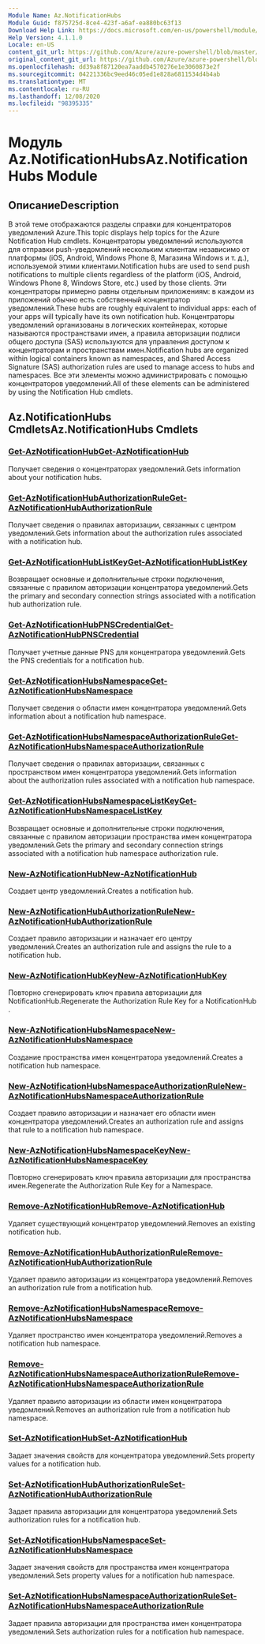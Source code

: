 ```yaml
---
Module Name: Az.NotificationHubs
Module Guid: f875725d-8ce4-423f-a6af-ea880bc63f13
Download Help Link: https://docs.microsoft.com/en-us/powershell/module/az.notificationhubs
Help Version: 4.1.1.0
Locale: en-US
content_git_url: https://github.com/Azure/azure-powershell/blob/master/src/NotificationHubs/NotificationHubs/help/Az.NotificationHubs.md
original_content_git_url: https://github.com/Azure/azure-powershell/blob/master/src/NotificationHubs/NotificationHubs/help/Az.NotificationHubs.md
ms.openlocfilehash: dd39a8f87120ea7aaddb4570276e1e3060873e2f
ms.sourcegitcommit: 04221336bc9eed46c05ed1e828a6811534d4b4ab
ms.translationtype: MT
ms.contentlocale: ru-RU
ms.lasthandoff: 12/08/2020
ms.locfileid: "98395335"
---
```

# <span data-ttu-id="20897-101">Модуль Az.NotificationHubs</span><span class="sxs-lookup"><span data-stu-id="20897-101">Az.NotificationHubs Module</span></span>
## <span data-ttu-id="20897-102">Описание</span><span class="sxs-lookup"><span data-stu-id="20897-102">Description</span></span>
<span data-ttu-id="20897-103">В этой теме отображаются разделы справки для концентраторов уведомлений Azure.</span><span class="sxs-lookup"><span data-stu-id="20897-103">This topic displays help topics for the Azure Notification Hub cmdlets.</span></span> <span data-ttu-id="20897-104">Концентраторы уведомлений используются для отправки push-уведомлений нескольким клиентам независимо от платформы (iOS, Android, Windows Phone 8, Магазина Windows и т. д.), используемой этими клиентами.</span><span class="sxs-lookup"><span data-stu-id="20897-104">Notification hubs are used to send push notifications to multiple clients regardless of the platform (iOS, Android, Windows Phone 8, Windows Store, etc.) used by those clients.</span></span> <span data-ttu-id="20897-105">Эти концентраторы примерно равны отдельным приложениям: в каждом из приложений обычно есть собственный концентратор уведомлений.</span><span class="sxs-lookup"><span data-stu-id="20897-105">These hubs are roughly equivalent to individual apps: each of your apps will typically have its own notification hub.</span></span> <span data-ttu-id="20897-106">Концентраторы уведомлений организованы в логических контейнерах, которые называются пространствами имен, а правила авторизации подписи общего доступа (SAS) используются для управления доступом к концентраторам и пространствам имен.</span><span class="sxs-lookup"><span data-stu-id="20897-106">Notification hubs are organized within logical containers known as namespaces, and Shared Access Signature (SAS) authorization rules are used to manage access to hubs and namespaces.</span></span> <span data-ttu-id="20897-107">Все эти элементы можно администрировать с помощью концентраторов уведомлений.</span><span class="sxs-lookup"><span data-stu-id="20897-107">All of these elements can be administered by using the Notification Hub cmdlets.</span></span>

## <span data-ttu-id="20897-108">Az.NotificationHubs Cmdlets</span><span class="sxs-lookup"><span data-stu-id="20897-108">Az.NotificationHubs Cmdlets</span></span>
### [<span data-ttu-id="20897-109">Get-AzNotificationHub</span><span class="sxs-lookup"><span data-stu-id="20897-109">Get-AzNotificationHub</span></span>](Get-AzNotificationHub.md)
<span data-ttu-id="20897-110">Получает сведения о концентраторах уведомлений.</span><span class="sxs-lookup"><span data-stu-id="20897-110">Gets information about your notification hubs.</span></span>

### [<span data-ttu-id="20897-111">Get-AzNotificationHubAuthorizationRule</span><span class="sxs-lookup"><span data-stu-id="20897-111">Get-AzNotificationHubAuthorizationRule</span></span>](Get-AzNotificationHubAuthorizationRule.md)
<span data-ttu-id="20897-112">Получает сведения о правилах авторизации, связанных с центром уведомлений.</span><span class="sxs-lookup"><span data-stu-id="20897-112">Gets information about the authorization rules associated with a notification hub.</span></span>

### [<span data-ttu-id="20897-113">Get-AzNotificationHubListKey</span><span class="sxs-lookup"><span data-stu-id="20897-113">Get-AzNotificationHubListKey</span></span>](Get-AzNotificationHubListKey.md)
<span data-ttu-id="20897-114">Возвращает основные и дополнительные строки подключения, связанные с правилом авторизации концентратора уведомлений.</span><span class="sxs-lookup"><span data-stu-id="20897-114">Gets the primary and secondary connection strings associated with a notification hub authorization rule.</span></span>

### [<span data-ttu-id="20897-115">Get-AzNotificationHubPNSCredential</span><span class="sxs-lookup"><span data-stu-id="20897-115">Get-AzNotificationHubPNSCredential</span></span>](Get-AzNotificationHubPNSCredential.md)
<span data-ttu-id="20897-116">Получает учетные данные PNS для концентратора уведомлений.</span><span class="sxs-lookup"><span data-stu-id="20897-116">Gets the PNS credentials for a notification hub.</span></span>

### [<span data-ttu-id="20897-117">Get-AzNotificationHubsNamespace</span><span class="sxs-lookup"><span data-stu-id="20897-117">Get-AzNotificationHubsNamespace</span></span>](Get-AzNotificationHubsNamespace.md)
<span data-ttu-id="20897-118">Получает сведения о области имен концентратора уведомлений.</span><span class="sxs-lookup"><span data-stu-id="20897-118">Gets information about a notification hub namespace.</span></span>

### [<span data-ttu-id="20897-119">Get-AzNotificationHubsNamespaceAuthorizationRule</span><span class="sxs-lookup"><span data-stu-id="20897-119">Get-AzNotificationHubsNamespaceAuthorizationRule</span></span>](Get-AzNotificationHubsNamespaceAuthorizationRule.md)
<span data-ttu-id="20897-120">Получает сведения о правилах авторизации, связанных с пространством имен концентратора уведомлений.</span><span class="sxs-lookup"><span data-stu-id="20897-120">Gets information about the authorization rules associated with a notification hub namespace.</span></span>

### [<span data-ttu-id="20897-121">Get-AzNotificationHubsNamespaceListKey</span><span class="sxs-lookup"><span data-stu-id="20897-121">Get-AzNotificationHubsNamespaceListKey</span></span>](Get-AzNotificationHubsNamespaceListKey.md)
<span data-ttu-id="20897-122">Возвращает основные и дополнительные строки подключения, связанные с правилом авторизации пространства имен концентратора уведомлений.</span><span class="sxs-lookup"><span data-stu-id="20897-122">Gets the primary and secondary connection strings associated with a notification hub namespace authorization rule.</span></span>

### [<span data-ttu-id="20897-123">New-AzNotificationHub</span><span class="sxs-lookup"><span data-stu-id="20897-123">New-AzNotificationHub</span></span>](New-AzNotificationHub.md)
<span data-ttu-id="20897-124">Создает центр уведомлений.</span><span class="sxs-lookup"><span data-stu-id="20897-124">Creates a notification hub.</span></span>

### [<span data-ttu-id="20897-125">New-AzNotificationHubAuthorizationRule</span><span class="sxs-lookup"><span data-stu-id="20897-125">New-AzNotificationHubAuthorizationRule</span></span>](New-AzNotificationHubAuthorizationRule.md)
<span data-ttu-id="20897-126">Создает правило авторизации и назначает его центру уведомлений.</span><span class="sxs-lookup"><span data-stu-id="20897-126">Creates an authorization rule and assigns the rule to a notification hub.</span></span>

### [<span data-ttu-id="20897-127">New-AzNotificationHubKey</span><span class="sxs-lookup"><span data-stu-id="20897-127">New-AzNotificationHubKey</span></span>](New-AzNotificationHubKey.md)
<span data-ttu-id="20897-128">Повторно сгенерировать ключ правила авторизации для NotificationHub.</span><span class="sxs-lookup"><span data-stu-id="20897-128">Regenerate the Authorization Rule Key for a NotificationHub .</span></span>

### [<span data-ttu-id="20897-129">New-AzNotificationHubsNamespace</span><span class="sxs-lookup"><span data-stu-id="20897-129">New-AzNotificationHubsNamespace</span></span>](New-AzNotificationHubsNamespace.md)
<span data-ttu-id="20897-130">Создание пространства имен концентратора уведомлений.</span><span class="sxs-lookup"><span data-stu-id="20897-130">Creates a notification hub namespace.</span></span>

### [<span data-ttu-id="20897-131">New-AzNotificationHubsNamespaceAuthorizationRule</span><span class="sxs-lookup"><span data-stu-id="20897-131">New-AzNotificationHubsNamespaceAuthorizationRule</span></span>](New-AzNotificationHubsNamespaceAuthorizationRule.md)
<span data-ttu-id="20897-132">Создает правило авторизации и назначает его области имен концентратора уведомлений.</span><span class="sxs-lookup"><span data-stu-id="20897-132">Creates an authorization rule and assigns that rule to a notification hub namespace.</span></span>

### [<span data-ttu-id="20897-133">New-AzNotificationHubsNamespaceKey</span><span class="sxs-lookup"><span data-stu-id="20897-133">New-AzNotificationHubsNamespaceKey</span></span>](New-AzNotificationHubsNamespaceKey.md)
<span data-ttu-id="20897-134">Повторно сгенерировать ключ правила авторизации для пространства имен.</span><span class="sxs-lookup"><span data-stu-id="20897-134">Regenerate the Authorization Rule Key for a Namespace.</span></span>

### [<span data-ttu-id="20897-135">Remove-AzNotificationHub</span><span class="sxs-lookup"><span data-stu-id="20897-135">Remove-AzNotificationHub</span></span>](Remove-AzNotificationHub.md)
<span data-ttu-id="20897-136">Удаляет существующий концентратор уведомлений.</span><span class="sxs-lookup"><span data-stu-id="20897-136">Removes an existing notification hub.</span></span>

### [<span data-ttu-id="20897-137">Remove-AzNotificationHubAuthorizationRule</span><span class="sxs-lookup"><span data-stu-id="20897-137">Remove-AzNotificationHubAuthorizationRule</span></span>](Remove-AzNotificationHubAuthorizationRule.md)
<span data-ttu-id="20897-138">Удаляет правило авторизации из концентратора уведомлений.</span><span class="sxs-lookup"><span data-stu-id="20897-138">Removes an authorization rule from a notification hub.</span></span>

### [<span data-ttu-id="20897-139">Remove-AzNotificationHubsNamespace</span><span class="sxs-lookup"><span data-stu-id="20897-139">Remove-AzNotificationHubsNamespace</span></span>](Remove-AzNotificationHubsNamespace.md)
<span data-ttu-id="20897-140">Удаляет пространство имен концентратора уведомлений.</span><span class="sxs-lookup"><span data-stu-id="20897-140">Removes a notification hub namespace.</span></span>

### [<span data-ttu-id="20897-141">Remove-AzNotificationHubsNamespaceAuthorizationRule</span><span class="sxs-lookup"><span data-stu-id="20897-141">Remove-AzNotificationHubsNamespaceAuthorizationRule</span></span>](Remove-AzNotificationHubsNamespaceAuthorizationRule.md)
<span data-ttu-id="20897-142">Удаляет правило авторизации из области имен концентратора уведомлений.</span><span class="sxs-lookup"><span data-stu-id="20897-142">Removes an authorization rule from a notification hub namespace.</span></span>

### [<span data-ttu-id="20897-143">Set-AzNotificationHub</span><span class="sxs-lookup"><span data-stu-id="20897-143">Set-AzNotificationHub</span></span>](Set-AzNotificationHub.md)
<span data-ttu-id="20897-144">Задает значения свойств для концентратора уведомлений.</span><span class="sxs-lookup"><span data-stu-id="20897-144">Sets property values for a notification hub.</span></span>

### [<span data-ttu-id="20897-145">Set-AzNotificationHubAuthorizationRule</span><span class="sxs-lookup"><span data-stu-id="20897-145">Set-AzNotificationHubAuthorizationRule</span></span>](Set-AzNotificationHubAuthorizationRule.md)
<span data-ttu-id="20897-146">Задает правила авторизации для концентратора уведомлений.</span><span class="sxs-lookup"><span data-stu-id="20897-146">Sets authorization rules for a notification hub.</span></span>

### [<span data-ttu-id="20897-147">Set-AzNotificationHubsNamespace</span><span class="sxs-lookup"><span data-stu-id="20897-147">Set-AzNotificationHubsNamespace</span></span>](Set-AzNotificationHubsNamespace.md)
<span data-ttu-id="20897-148">Задает значения свойств для пространства имен концентратора уведомлений.</span><span class="sxs-lookup"><span data-stu-id="20897-148">Sets property values for a notification hub namespace.</span></span>

### [<span data-ttu-id="20897-149">Set-AzNotificationHubsNamespaceAuthorizationRule</span><span class="sxs-lookup"><span data-stu-id="20897-149">Set-AzNotificationHubsNamespaceAuthorizationRule</span></span>](Set-AzNotificationHubsNamespaceAuthorizationRule.md)
<span data-ttu-id="20897-150">Задает правила авторизации для пространства имен концентратора уведомлений.</span><span class="sxs-lookup"><span data-stu-id="20897-150">Sets authorization rules for a notification hub namespace.</span></span>

